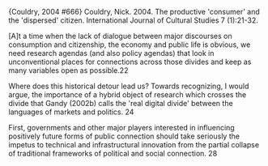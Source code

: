 ﻿{Couldry, 2004 #666}
Couldry, Nick. 2004. The productive 'consumer' and the 'dispersed' citizen. International Journal of Cultural Studies 7 (1):21-32.

[A]t a time when the lack of dialogue between major discourses on consumption and citizenship, the economy and public life is obvious, we need research agendas (and also policy agendas) that look in unconventional places for connections across those divides and keep as many variables open as possible.22

Where does this historical detour lead us? Towards recognizing, I would argue, the importance of a hybrid object of research which crosses the divide that Gandy (2002b) calls the 'real digital divide' between the languages of markets and politics. 24

First, governments and other major players interested in influencing positively future forms of public connection should take seriously the impetus to technical and infrastructural innovation from the partial collapse of traditional frameworks of political and social connection. 28
